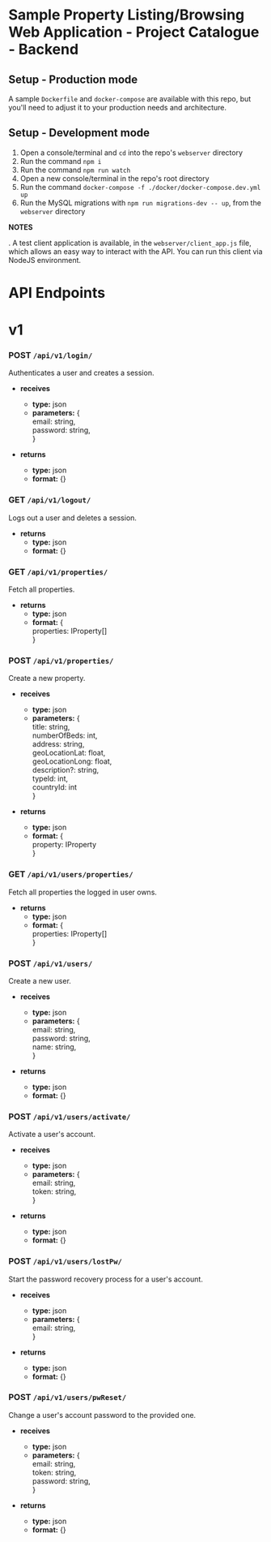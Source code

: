 # Sample Property Listing/Browsing Web Application - Project Catalogue - Backend

## Setup - Production mode

A sample `Dockerfile` and `docker-compose` are available with this repo, but you'll need to adjust it to your production needs and architecture.

## Setup - Development mode

1. Open a console/terminal and `cd` into the repo's `webserver` directory
2. Run the command `npm i`
3. Run the command `npm run watch`
4. Open a new console/terminal in the repo's root directory
5. Run the command `docker-compose -f ./docker/docker-compose.dev.yml up`
6. Run the MySQL migrations with `npm run migrations-dev -- up`, from the `webserver` directory

**NOTES**

. A test client application is available, in the `webserver/client_app.js` file, which allows an easy way to interact with the API. You can run this client via NodeJS environment.

# API Endpoints

# v1

### POST `/api/v1/login/`

Authenticates a user and creates a session.

- **receives**
  - **type:** json
  - **parameters:** {  
      email: string,  
      password: string,  
    }

- **returns**
  - **type:** json
  - **format:** {}

### GET `/api/v1/logout/`

Logs out a user and deletes a session.

- **returns**
  - **type:** json
  - **format:** {}

### GET `/api/v1/properties/`

Fetch all properties.

- **returns**
  - **type:** json
  - **format:** {  
    properties: IProperty[]  
  }

### POST `/api/v1/properties/`

Create a new property.

- **receives**
  - **type:** json
  - **parameters:** {  
      title: string,  
      numberOfBeds: int,  
      address: string,  
      geoLocationLat: float,  
      geoLocationLong: float,  
      description?: string,  
      typeId: int,  
      countryId: int  
    }

- **returns**
  - **type:** json
  - **format:** {  
    property: IProperty  
  }

### GET `/api/v1/users/properties/`

Fetch all properties the logged in user owns.

- **returns**
  - **type:** json
  - **format:** {  
    properties: IProperty[]  
  }

### POST `/api/v1/users/`

Create a new user.

- **receives**
  - **type:** json
  - **parameters:** {  
      email: string,  
      password: string,  
      name: string,  
    }

- **returns**
  - **type:** json
  - **format:** {}

### POST `/api/v1/users/activate/`

Activate a user's account.

- **receives**
  - **type:** json
  - **parameters:** {  
      email: string,  
      token: string,  
    }

- **returns**
  - **type:** json
  - **format:** {}

### POST `/api/v1/users/lostPw/`

Start the password recovery process for a user's account.

- **receives**
  - **type:** json
  - **parameters:** {  
      email: string,  
    }

- **returns**
  - **type:** json
  - **format:** {}

### POST `/api/v1/users/pwReset/`

Change a user's account password to the provided one.

- **receives**
  - **type:** json
  - **parameters:** {  
      email: string,  
      token: string,  
      password: string,  
    }

- **returns**
  - **type:** json
  - **format:** {}